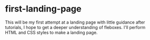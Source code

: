 # first-landing-page

This will be my first attempt at a landing page with little guidance after tutorials, I hope to get a deeper understanding of fleboxes. I'll perform HTML and CSS styles to make a landing page.